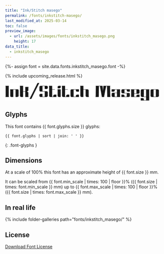 ```yaml
---
title: "Ink/Stitch masego"
permalink: /fonts/inkstitch-masego/
last_modified_at: 2025-03-14
toc: false
preview_image:
  - url: /assets/images/fonts/inkstitch_masego.png
    height: 17
data_title:
  - inkstitch_masego
---
```

{%- assign font = site.data.fonts.inkstitch_masego.font -%}

{% include upcoming_release.html %}

![Inkstitch Masego](/assets/images/fonts/inkstitch_masego.png)

## Glyphs

This font contains  {{ font.glyphs.size }} glyphs:

```
{{ font.glyphs | sort | join: ' ' }}
```
{: .font-glyphs }

## Dimensions

At a scale of 100% this font has an approximate height of {{ font.size }} mm. 

It can be scaled from {{ font.min_scale | times: 100 | floor }}% ({{ font.size | times: font.min_scale }} mm)
up to {{ font.max_scale | times: 100 | floor }}% ({{ font.size | times: font.max_scale }} mm).

## In real life

{% include folder-galleries path="fonts/inkstitch_masego/" %}

## License

[Download Font License](https://github.com/inkstitch/inkstitch/tree/main/fonts/inkstitch_masego/LICENSE)
